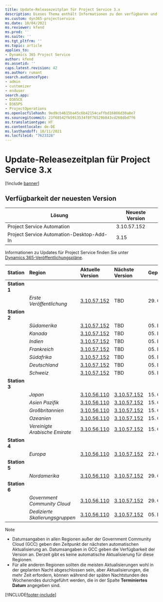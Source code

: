```yaml
---
title: Update-Releasezeitplan für Project Service 3.x
description: Dieses Thema enthält Informationen zu den verfügbaren und kommenden Versionen von Dynamics 365 Project Service Automation.
ms.custom: dyn365-projectservice
ms.date: 10/04/2021
ms.reviewer: kfend
ms.prod: ''
ms.suite: ''
ms.tgt_pltfrm: ''
ms.topic: article
applies_to:
- Dynamics 365 Project Service
author: kfend
ms.assetid: ''
caps.latest.revision: 42
ms.author: rumant
search.audienceType:
- admin
- customizer
- enduser
search.app:
- D365CE
- D365PS
- ProjectOperations
ms.openlocfilehash: 9ed9cb4615ba45c6b42154caffbd16806d30a8e7
ms.sourcegitcommit: 23f68542fb5913534f0f76529b843cd268dbd7f6
ms.translationtype: HT
ms.contentlocale: de-DE
ms.lasthandoff: 10/11/2021
ms.locfileid: "7623328"
---
```

# <a name="update-release-schedule-for-project-service-3x"></a>Update-Releasezeitplan für Project Service 3.x

[!include [banner](../includes/psa-now-project-operations.md)]

## <a name="latest-version-availability"></a>Verfügbarkeit der neuesten Version

| Lösung  | Neueste Version |
|-------|----|
| Project Service Automation    | 3.10.57.152 |
| Project Service Automation-Desktop-Add-In                | 3.15          |

Informationen zu Updates für Project Service finden Sie unter [Dynamics 365-Veröffentlichungspläne](/dynamics365/release-plans/). 

| Station  | Region | Aktuelle Version | Nächste Version |  Geplantes Datum
| :---   | :---   | :---   | :---   |:---   |         
|<strong>Station 1</strong> | |  |  | |
| | <i>Erste Veröffentlichung</i> | [3.10.57.152](whats-new-ur-36.md) | TBD | 29. Oktober 2021
|<strong>Station 2</strong> | |  |  | |
| | <i>Südamerika</i> | [3.10.57.152](whats-new-ur-36.md) | TBD | 05. November 2021
| | <i>Kanada</i> | [3.10.57.152](whats-new-ur-36.md) | TBD | 05. November 2021
| | <i>Indien</i> | [3.10.57.152](whats-new-ur-36.md) | TBD | 05. November 2021
| | <i>Frankreich</i> | [3.10.57.152](whats-new-ur-36.md) | TBD | 05. November 2021
| | <i>Südafrika</i> | [3.10.57.152](whats-new-ur-36.md) | TBD | 05. November 2021
| | <i>Deutschland</i> | [3.10.57.152](whats-new-ur-36.md) | TBD | 05. November 2021
| | <i>Schweiz</i> | [3.10.57.152](whats-new-ur-36.md) | TBD | 05. November 2021
|<strong>Station 3</strong> | |  |  | |
| | <i>Japan</i> | [3.10.56.110](whats-new-ur-35.md) | [3.10.57.152](whats-new-ur-36.md) | 15. Oktober 2021
| | <i>Asien Pazifik</i> | [3.10.56.110](whats-new-ur-35.md) | [3.10.57.152](whats-new-ur-36.md) | 15. Oktober 2021
| | <i>Großbritannien</i> | [3.10.56.110](whats-new-ur-35.md) | [3.10.57.152](whats-new-ur-36.md) | 15. Oktober 2021
| | <i>Ozeanien</i> | [3.10.56.110](whats-new-ur-35.md) | [3.10.57.152](whats-new-ur-36.md) | 15. Oktober 2021
| | <i>Vereinigte Arabische Emirate</i> | [3.10.56.110](whats-new-ur-35.md) | [3.10.57.152](whats-new-ur-36.md) | 15. Oktober 2021
|<strong>Station 4</strong> | |  |  | |
| | <i>Europa</i> | [3.10.56.110](whats-new-ur-35.md) | [3.10.57.152](whats-new-ur-36.md) | 22. Oktober 2021
|<strong>Station 5</strong> | |  |  | |
| | <i>Nordamerika</i> | [3.10.56.110](whats-new-ur-35.md) | [3.10.57.152](whats-new-ur-36.md) | 29. Oktober 2021
|<strong>Station 6</strong> | |  |  | |
| | <i>Government Community Cloud</i> | [3.10.56.110](whats-new-ur-35.md) | [3.10.57.152](whats-new-ur-36.md) | 29. Oktober 2021
| | <i>Dedizierte Skalierungsgruppen</i> | [3.10.56.110](whats-new-ur-35.md) | [3.10.57.152](whats-new-ur-36.md) | 05. November 2021


>[!Note]
> - Datumsangaben in allen Regionen außer der Government Community Cloud (GCC) geben den Zeitpunkt der nächsten automatischen Aktualisierung an. Datumsangaben in GCC geben die Verfügbarkeit der Version an. Derzeit gibt es keine automatische Aktualisierung für diese Regionen.
> - Für alle anderen Regionen sollten die meisten Aktualisierungen wohl in der geplanten Nacht abgeschlossen sein, aber Aktualisierungen, die mehr Zeit erfordern, können während der späten Nachtstunden des Wochenendes durchgeführt werden, die in der Spalte **Terminiertes Datum** angegeben sind.


[!INCLUDE[footer-include](../includes/footer-banner.md)]
